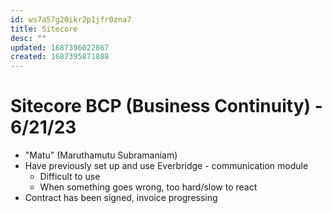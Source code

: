 ```yaml
---
id: ws7a57g20ikr2p1jfr0zna7
title: Sitecore
desc: ""
updated: 1687396022867
created: 1687395871888
---
```


# Sitecore BCP (Business Continuity) - 6/21/23

- "Matu" (Maruthamutu Subramaniam)
- Have previously set up and use Everbridge - communication module
  - Difficult to use
  - When something goes wrong, too hard/slow to react
- Contract has been signed, invoice progressing
